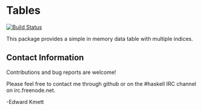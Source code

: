 Tables
======

[![Build Status](https://secure.travis-ci.org/lens/tables.png?branch=master)](http://travis-ci.org/lens/tables)

This package provides a simple in memory data table with multiple indices.

Contact Information
-------------------

Contributions and bug reports are welcome!

Please feel free to contact me through github or on the #haskell IRC channel on irc.freenode.net.

-Edward Kmett
